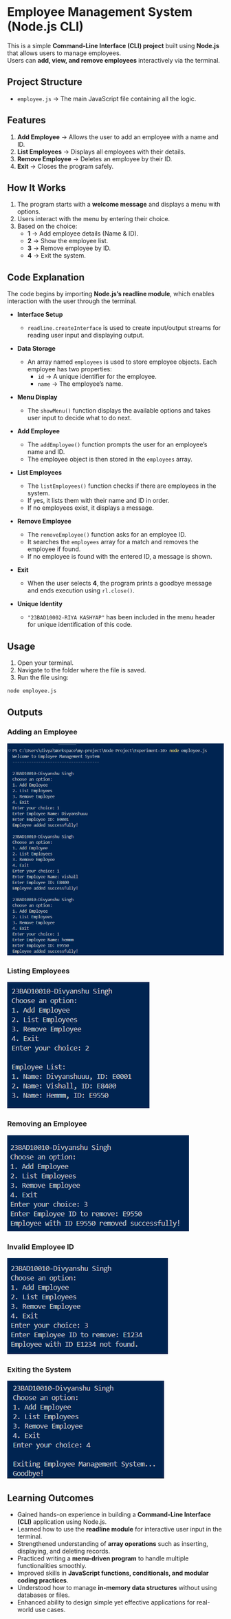 # Employee Management System (Node.js CLI)

This is a simple **Command-Line Interface (CLI) project** built using **Node.js** that allows users to manage employees.  
Users can **add, view, and remove employees** interactively via the terminal.  


## Project Structure
- `employee.js` → The main JavaScript file containing all the logic.  

## Features
1. **Add Employee** → Allows the user to add an employee with a name and ID.  
2. **List Employees** → Displays all employees with their details.  
3. **Remove Employee** → Deletes an employee by their ID.  
4. **Exit** → Closes the program safely.  

## How It Works
1. The program starts with a **welcome message** and displays a menu with options.  
2. Users interact with the menu by entering their choice.  
3. Based on the choice:
   - **1** → Add employee details (Name & ID).  
   - **2** → Show the employee list.  
   - **3** → Remove employee by ID.  
   - **4** → Exit the system.  

## Code Explanation
The code begins by importing **Node.js’s readline module**, which enables interaction with the user through the terminal.  

- **Interface Setup**  
  - `readline.createInterface` is used to create input/output streams for reading user input and displaying output.  

- **Data Storage**  
  - An array named `employees` is used to store employee objects. Each employee has two properties:  
    - `id` → A unique identifier for the employee.  
    - `name` → The employee’s name.  

- **Menu Display**  
  - The `showMenu()` function displays the available options and takes user input to decide what to do next.  

- **Add Employee**  
  - The `addEmployee()` function prompts the user for an employee’s name and ID.  
  - The employee object is then stored in the `employees` array.  

- **List Employees**  
  - The `listEmployees()` function checks if there are employees in the system.  
  - If yes, it lists them with their name and ID in order.  
  - If no employees exist, it displays a message.  

- **Remove Employee**  
  - The `removeEmployee()` function asks for an employee ID.  
  - It searches the `employees` array for a match and removes the employee if found.  
  - If no employee is found with the entered ID, a message is shown.  

- **Exit**  
  - When the user selects **4**, the program prints a goodbye message and ends execution using `rl.close()`.  

- **Unique Identity**  
  - `"23BAD10002-RIYA KASHYAP"` has been included in the menu header for unique identification of this code.  

## Usage
1. Open your terminal.  
2. Navigate to the folder where the file is saved.  
3. Run the file using:  

```bash
node employee.js
```

## Outputs
### Adding an Employee
![Add Employee](images/1_ADD_.png)

### Listing Employees
![List Employees](images/2_LIST.png)

### Removing an Employee
![Remove Employee](images/3_REMOVE.png)

### Invalid Employee ID
![Invalid ID](images/INVALID.png)

### Exiting the System
![Exit](images/4_EXIT.png)


## Learning Outcomes
- Gained hands-on experience in building a **Command-Line Interface (CLI)** application using Node.js.  
- Learned how to use the **readline module** for interactive user input in the terminal.  
- Strengthened understanding of **array operations** such as inserting, displaying, and deleting records.  
- Practiced writing a **menu-driven program** to handle multiple functionalities smoothly.  
- Improved skills in **JavaScript functions, conditionals, and modular coding practices**.  
- Understood how to manage **in-memory data structures** without using databases or files.  
- Enhanced ability to design simple yet effective applications for real-world use cases.  